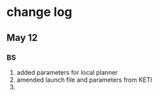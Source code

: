 # change log 

## May 12 

### BS 
1. added parameters for local planner 
2. amended launch file and parameters from KETI  
3.  